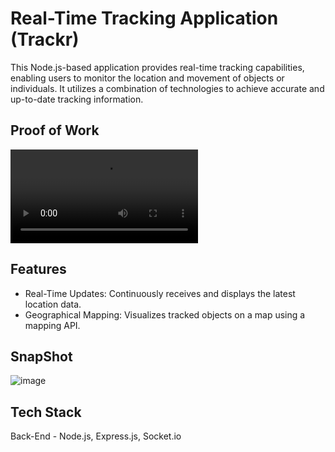 # Real-Time Tracking Application (Trackr)

This Node.js-based application provides real-time tracking capabilities, enabling users to monitor the location and movement of objects or individuals. It utilizes a combination of technologies to achieve accurate and up-to-date tracking information.

## Proof of Work
<video src="https://github.com/user-attachments/assets/c8c5b657-fda4-48e4-8b8e-7f89f1fbd7de" controls></video>

## Features

- Real-Time Updates: Continuously receives and displays the latest location data.
- Geographical Mapping: Visualizes tracked objects on a map using a mapping API.

## SnapShot
![image](https://github.com/user-attachments/assets/fc6e6933-5d9d-4d46-bbe8-a24b2a5a86f8)


## Tech Stack

Back-End - Node.js, Express.js, Socket.io
